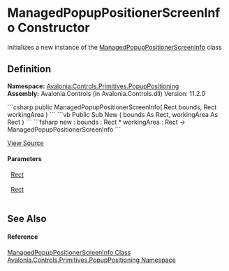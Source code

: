 # ManagedPopupPositionerScreenInfo Constructor


Initializes a new instance of the <a href="T_Avalonia_Controls_Primitives_PopupPositioning_ManagedPopupPositionerScreenInfo">ManagedPopupPositionerScreenInfo</a> class



## Definition
**Namespace:** <a href="N_Avalonia_Controls_Primitives_PopupPositioning">Avalonia.Controls.Primitives.PopupPositioning</a>  
**Assembly:** Avalonia.Controls (in Avalonia.Controls.dll) Version: 11.2.0

<Tabs groupId="api-code-preview">
<TabItem value="csharp" label="C#">
```csharp
public ManagedPopupPositionerScreenInfo(
	Rect bounds,
	Rect workingArea
)
```
</TabItem>
<TabItem value="vb" label="VB">
```vb
Public Sub New ( 
	bounds As Rect,
	workingArea As Rect
)
```
</TabItem>
<TabItem value="fsharp" label="F#">
```fsharp
new : 
        bounds : Rect * 
        workingArea : Rect -> ManagedPopupPositionerScreenInfo
```
</TabItem>
</Tabs>



<a href="https://github.com/AvaloniaUI/Avalonia/tree/master/src/Avalonia.Controls/Primitives/PopupPositioning/ManagedPopupPositioner.cs#L24" title="View the source code">View Source</a>



#### Parameters
<dl><dt>  <a href="T_Avalonia_Rect">Rect</a></dt><dd> </dd><dt>  <a href="T_Avalonia_Rect">Rect</a></dt><dd> </dd></dl>

## See Also


#### Reference
<a href="T_Avalonia_Controls_Primitives_PopupPositioning_ManagedPopupPositionerScreenInfo">ManagedPopupPositionerScreenInfo Class</a>  
<a href="N_Avalonia_Controls_Primitives_PopupPositioning">Avalonia.Controls.Primitives.PopupPositioning Namespace</a>  
